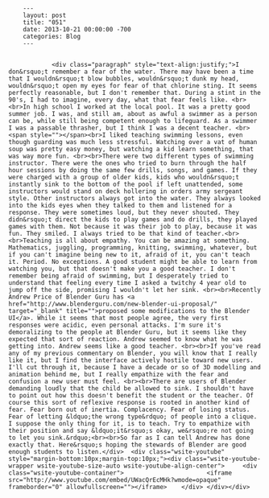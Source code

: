 
        ---
        layout: post
        title: "051"
        date: 2013-10-21 00:00:00 -700
        categories: Blog
        ---

        
				<div class="paragraph" style="text-align:justify;">I don&rsquo;t remember a fear of the water. There may have been a time that I wouldn&rsquo;t blow bubbles, wouldn&rsquo;t dunk my head, wouldn&rsquo;t open my eyes for fear of that chlorine sting. It seems perfectly reasonable, but I don't remember that. During a stint in the 90's, I had to imagine, every day, what that fear feels like. <br><br>In high school I worked at the local pool. It was a pretty good summer job. I was, and still am, about as awful a swimmer as a person can be, while still being competent enough to lifeguard. As a swimmer I was a passable thrasher, but I think I was a decent teacher. <br><span style=""></span><br>I liked teaching swimming lessons, even though guarding was much less stressful. Watching over a vat of human soup was pretty easy money, but watching a kid learn something, that was way more fun. <br><br>There were two different types of swimming instructor. There were the ones who tried to burn through the half hour sessions by doing the same few drills, songs, and games. If they were charged with a group of older kids, kids who wouldn&rsquo;t instantly sink to the bottom of the pool if left unattended, some instructors would stand on deck hollering in orders army sergeant style. Other instructors always got into the water. They always looked into the kids eyes when they talked to them and listened for a response. They were sometimes loud, but they never shouted. They didn&rsquo;t direct the kids to play games and do drills, they played games with them. Not because it was their job to play, because it was fun. They smiled. I always tried to be that kind of teacher.<br><br>Teaching is all about empathy. You can be amazing at something. Mathematics, juggling, programming, knitting, swimming, whatever, but if you can't imagine being new to it, afraid of it, you can't teach it. Period. No exceptions. A good student might be able to learn from watching you, but that doesn't make you a good teacher. I don't remember being afraid of swimming, but I desperately tried to understand that feeling every time I asked a twitchy 4 year old to jump off the side, promising I wouldn't let her sink. <br><br>Recently Andrew Price of Blender Guru has <a href="http://www.blenderguru.com/new-blender-ui-proposal/" target="_blank" title="">proposed some modifications to the Blender UI</a>. While it seems that most people agree, the very first responses were acidic, even personal attacks. I'm sure it's demoralizing to the people at Blender Guru, but it seems like they expected that sort of reaction. Andrew seemed to know what he was getting into. Andrew seems like a good teacher. <br><br>If you've read any of my previous commentary on Blender, you will know that I really like it, but I find the interface actively hostile toward new users. I'll cut through it, because I have a decade or so of 3D modelling and animation behind me, but I really empathize with the fear and confusion a new user must feel. <br><br>There are users of Blender demanding loudly that the child be allowed to sink. I shouldn't have to point out how this doesn't benefit the student or the teacher. Of course this sort of reflexive response is rooted in another kind of fear. Fear born out of inertia. Complacency. Fear of losing status. Fear of letting &ldquo;the wrong type&rdquo; of people into a clique. I suppose the only thing for it, is to teach. Try to empathize with their position and say &ldquo;it&rsquo;s okay, we&rsquo;re not going to let you sink.&rdquo;<br><br>So far as I can tell Andrew has done exactly that. Here&rsquo;s hoping the stewards of Blender are good enough students to listen.</div>  <div class="wsite-youtube" style="margin-bottom:10px;margin-top:10px;"><div class="wsite-youtube-wrapper wsite-youtube-size-auto wsite-youtube-align-center"> 	<div class="wsite-youtube-container">                  		<iframe src="http://www.youtube.com/embed/UWacQrEcMHk?wmode=opaque" frameborder="0" allowfullscreen=""></iframe> 	</div> </div></div>

		
        